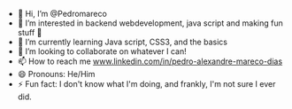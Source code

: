 - 👋 Hi, I’m @Pedromareco
- 👀 I’m interested in backend webdevelopment, java script and making fun stuff 🙂 
- 🌱 I’m currently learning Java script, CSS3, and the basics
- 💞️ I’m looking to collaborate on whatever I can!
- 📫 How to reach me www.linkedin.com/in/pedro-alexandre-mareco-dias
- 😄 Pronouns: He/Him
- ⚡ Fun fact: I don't know what I'm doing, and frankly, I'm not sure I ever did.

<!---
Pedromareco/Pedromareco is a ✨ special ✨ repository because its `README.md` (this file) appears on your GitHub profile.
You can click the Preview link to take a look at your changes.
--->

